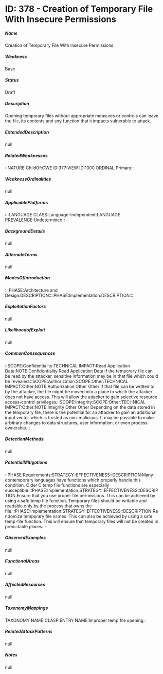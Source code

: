 # ID: 378 - Creation of Temporary File With Insecure Permissions
<h5>Name</h5>Creation of Temporary File With Insecure Permissions
<h5>Weakness</h5>Base
<h5>Status</h5>Draft
<h5>Description</h5>Opening temporary files without appropriate measures or controls can leave the file, its contents and any function that it impacts vulnerable to attack.
<h5>ExtendedDescription</h5>null
<h5>RelatedWeaknesses</h5>::NATURE:ChildOf:CWE ID:377:VIEW ID:1000:ORDINAL:Primary::
<h5>WeaknessOrdinalities</h5>null
<h5>ApplicablePlatforms</h5>:::LANGUAGE CLASS:Language-Independent:LANGUAGE PREVALENCE:Undetermined::
<h5>BackgroundDetails</h5>null
<h5>AlternateTerms</h5>null
<h5>ModesOfIntroduction</h5>:::PHASE:Architecture and Design:DESCRIPTION::::PHASE:Implementation:DESCRIPTION:::
<h5>ExploitationFactors</h5>null
<h5>LikelihoodofExploit</h5>null
<h5>CommonConsequences</h5>::SCOPE:Confidentiality:TECHNICAL IMPACT:Read Application Data:NOTE:Confidentiality Read Application Data If the temporary file can be read by the attacker, sensitive information may be in that file which could be revealed.::SCOPE:Authorization:SCOPE:Other:TECHNICAL IMPACT:Other:NOTE:Authorization Other Other If that file can be written to by the attacker, the file might be moved into a place to which the attacker does not have access. This will allow the attacker to gain selective resource access-control privileges.::SCOPE:Integrity:SCOPE:Other:TECHNICAL IMPACT:Other:NOTE:Integrity Other Other Depending on the data stored in the temporary file, there is the potential for an attacker to gain an additional input vector which is trusted as non-malicious. It may be possible to make arbitrary changes to data structures, user information, or even process ownership.::
<h5>DetectionMethods</h5>null
<h5>PotentialMitigations</h5>::PHASE:Requirements:STRATEGY::EFFECTIVENESS::DESCRIPTION:Many contemporary languages have functions which properly handle this condition. Older C temp file functions are especially susceptible.::PHASE:Implementation:STRATEGY::EFFECTIVENESS::DESCRIPTION:Ensure that you use proper file permissions. This can be achieved by using a safe temp file function. Temporary files should be writable and readable only by the process that owns the file.::PHASE:Implementation:STRATEGY::EFFECTIVENESS::DESCRIPTION:Randomize temporary file names. This can also be achieved by using a safe temp-file function. This will ensure that temporary files will not be created in predictable places.::
<h5>ObservedExamples</h5>null
<h5>FunctionalAreas</h5>null
<h5>AffectedResources</h5>null
<h5>TaxonomyMappings</h5>TAXONOMY NAME:CLASP:ENTRY NAME:Improper temp file opening::
<h5>RelatedAttackPatterns</h5>null
<h5>Notes</h5>null


